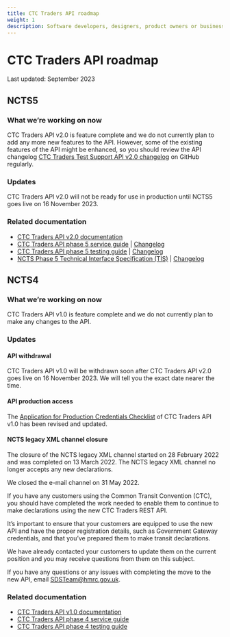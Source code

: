 ```yaml
---
title: CTC Traders API roadmap
weight: 1
description: Software developers, designers, product owners or business analysts - see how you can integrate your software with Common Transit Convention Traders API.
---
```

# CTC Traders API roadmap

Last updated: September 2023

## NCTS5
### What we’re working on now

CTC Traders API v2.0 is feature complete and we do not currently plan to add any more new features to the API. However, some of the existing features of the API might be enhanced, so you should review the API changelog [CTC Traders Test Support API v2.0 changelog](https://github.com/hmrc/common-transit-convention-traders-test-support/wiki/CTC-Traders-Test-Support-API-v2.0-changelog) on GitHub regularly.

### Updates

CTC Traders API v2.0 will not be ready for use in production until NCTS5 goes live on 16 November 2023.

### Related documentation

- [CTC Traders API v2.0 documentation](/api-documentation/docs/api/service/common-transit-convention-traders/2.0)
- [CTC Traders API phase 5 service guide](/guides/ctc-traders-phase5-service-guide) | [Changelog](https://github.com/hmrc/ctc-traders-phase5-service-guide/wiki/CTC-Traders-API-phase-5-service-guide-changelog)
- [CTC Traders API phase 5 testing guide](/guides/ctc-traders-phase5-testing-guide/) | [Changelog](https://github.com/hmrc/ctc-traders-phase5-testing-guide/wiki/CTC-Traders-API-phase-5-testing-guide-changelog)
- [NCTS Phase 5 Technical Interface Specification (TIS)](https://developer.service.hmrc.gov.uk/guides/ctc-traders-phase5-tis/) | [Changelog](https://github.com/hmrc/ctc-traders-phase5-tis/wiki/NCTS-Phase-5-Technical-Interface-Specification-(TIS)-changelog)

## NCTS4
### What we’re working on now

CTC Traders API v1.0 is feature complete and we do not currently plan to make any changes to the API.

### Updates

#### API withdrawal

CTC Traders API v1.0 will be withdrawn soon after CTC Traders API v2.0 goes live on 16 November 2023. We will tell you the exact date nearer the time.

#### API production access

The [Application for Production Credentials Checklist](/guides/ctc-traders-phase4-testing-guide/figures/CTC_Traders_API_Application_for_Productions_Credentials_v0.1_Aug22.docx) of CTC Traders API v1.0 has been revised and updated.

#### NCTS legacy XML channel closure

The closure of the NCTS legacy XML channel started on 28 February 2022 and was completed on 13 March 2022. The NCTS legacy XML channel no longer accepts any new declarations.

We closed the e-mail channel on 31 May 2022.

If you have any customers using the Common Transit Convention (CTC), you should have completed the work needed to enable them to continue to make declarations using the new CTC Traders REST API. 

It’s important to ensure that your customers are equipped to use the new API and have the proper registration details, such as Government Gateway credentials, and that you’ve prepared them to make transit declarations.

We have already contacted your customers to update them on the current position and you may receive questions from them on this subject.

If you have any questions or any issues with completing the move to the new API, email [SDSTeam@hmrc.gov.uk](mailto:SDSTeam@hmrc.gov.uk).

### Related documentation
- [CTC Traders API v1.0 documentation](/api-documentation/docs/api/service/common-transit-convention-traders/1.0)
- [CTC Traders API phase 4 service guide](/guides/ctc-traders-phase4-service-guide)
- [CTC Traders API phase 4 testing guide](/guides/ctc-traders-phase4-testing-guide)
